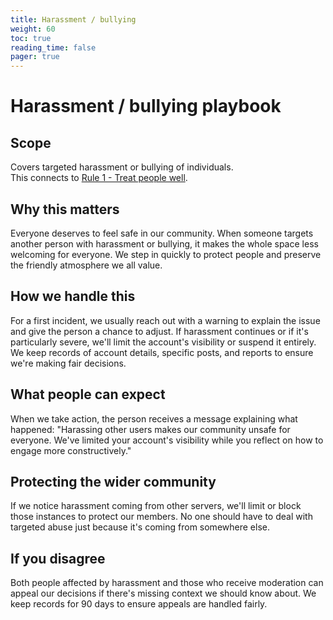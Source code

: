 ```yaml
---
title: Harassment / bullying
weight: 60
toc: true
reading_time: false
pager: true
---
```


# Harassment / bullying playbook

## Scope
Covers targeted harassment or bullying of individuals.  
This connects to [Rule 1 - Treat people well](/docs/policies/rules/01_treat-people-well/).

## Why this matters
Everyone deserves to feel safe in our community. When someone targets another person with harassment or bullying, it makes the whole space less welcoming for everyone. We step in quickly to protect people and preserve the friendly atmosphere we all value.

## How we handle this
For a first incident, we usually reach out with a warning to explain the issue and give the person a chance to adjust. If harassment continues or if it's particularly severe, we'll limit the account's visibility or suspend it entirely. We keep records of account details, specific posts, and reports to ensure we're making fair decisions.

## What people can expect
When we take action, the person receives a message explaining what happened: "Harassing other users makes our community unsafe for everyone. We've limited your account's visibility while you reflect on how to engage more constructively."

## Protecting the wider community
If we notice harassment coming from other servers, we'll limit or block those instances to protect our members. No one should have to deal with targeted abuse just because it's coming from somewhere else.

## If you disagree
Both people affected by harassment and those who receive moderation can appeal our decisions if there's missing context we should know about. We keep records for 90 days to ensure appeals are handled fairly.
